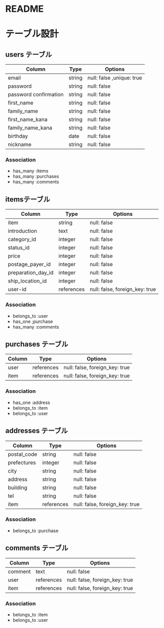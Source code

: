 # README


# テーブル設計

## users テーブル
| Column                | Type       | Options     |
| ----------------------| -----------|------------ |
| email                 | string     | null: false ,unique: true|
| password              | string     | null: false |
| password confirmation	| string     | null: false |
| first_name            | string     | null: false |
| family_name           | string     | null: false |
| first_name_kana       | string     | null: false |
| family_name_kana      | string     | null: false |
| birthday              | date       | null: false |
| nickname              | string     | null: false |

### Association
- has_many :items
- has_many :purchases
- has_many :comments


## itemsテーブル

| Column             | Type   | Options     |
| -------------------| ------ | ----------- |
| item               | string | null: false |
| introduction       | text   | null: false |
| category_id        | integer| null: false |
| status_id          | integer| null: false |
| price              | integer| null: false |
| postage_payer_id   | integer| null: false |
| preparation_day_id | integer| null: false |
| ship_location_id   | integer| null: false |
| user-id            | references | null: false, foreign_key: true |

### Association
- belongs_to :user
- has_one ;purchase
- has_many :comments


## purchases テーブル
| Column             | Type   | Options     |
| -------------------| ------ | ----------- |
| user               | references | null: false, foreign_key: true |
| item               | references | null: false, foreign_key: true |


### Association
- has_one :address
- belongs_to :item
- belongs_to :user



## addresses テーブル
| Column        | Type       | Options     |
| --------------| ------     | ------------|
| postal_code   | string     | null: false |
| prefectures   | integer    | null: false |
| city          | string     | null: false |
| address       | string     | null: false |
| building      | string     | null: false |
| tel           | string     | null: false |
| item          | references | null: false, foreign_key: true |

### Association
- belongs_to :purchase


## comments テーブル
| Column        | Type        | Options    |
| --------------| -----------| ------------|
| comment       | text       | null: false |
| user          |references | null: false, foreign_key: true |
| item          |references | null: false, foreign_key: true |

### Association
- belongs_to :item
- belongs_to :user



